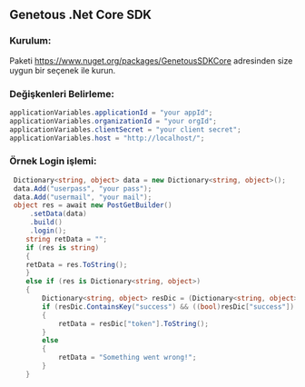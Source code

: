 ## Genetous .Net Core SDK ##

### Kurulum: ###

Paketi https://www.nuget.org/packages/GenetousSDKCore adresinden size uygun bir seçenek ile kurun.

### Değişkenleri Belirleme: ###

```csharp
applicationVariables.applicationId = "your appId";
applicationVariables.organizationId = "your orgId";
applicationVariables.clientSecret = "your client secret";
applicationVariables.host = "http://localhost/";
```

### Örnek Login işlemi: ###

```csharp
 Dictionary<string, object> data = new Dictionary<string, object>();
 data.Add("userpass", "your pass");
 data.Add("usermail", "your mail");
 object res = await new PostGetBuilder()
     .setData(data)
     .build()
     .login();
    string retData = "";
    if (res is string)
    {
    retData = res.ToString();
    }
    else if (res is Dictionary<string, object>)
    {
        Dictionary<string, object> resDic = (Dictionary<string, object>)res;
        if (resDic.ContainsKey("success") && ((bool)resDic["success"]) == true)
        {
            retData = resDic["token"].ToString();
        }
        else
        {
            retData = "Something went wrong!";
        }
    }
```